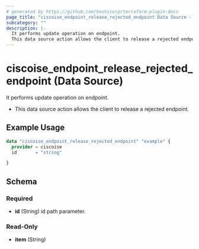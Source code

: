 ```yaml
---
# generated by https://github.com/hashicorp/terraform-plugin-docs
page_title: "ciscoise_endpoint_release_rejected_endpoint Data Source - terraform-provider-ciscoise"
subcategory: ""
description: |-
  It performs update operation on endpoint.
  This data source action allows the client to release a rejected endpoint.
---
```


# ciscoise_endpoint_release_rejected_endpoint (Data Source)

It performs update operation on endpoint.

- This data source action allows the client to release a rejected endpoint.

## Example Usage

```terraform
data "ciscoise_endpoint_release_rejected_endpoint" "example" {
  provider = ciscoise
  id       = "string"

}
```

<!-- schema generated by tfplugindocs -->
## Schema

### Required

- **id** (String) id path parameter.

### Read-Only

- **item** (String)


